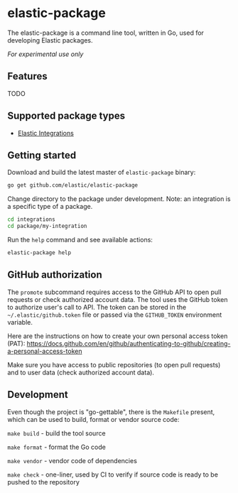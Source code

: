 # elastic-package

The elastic-package is a command line tool, written in Go, used for developing Elastic packages.

*For experimental use only*

## Features

TODO

## Supported package types

* [Elastic Integrations](https://github.com/elastic/integrations)

## Getting started

Download and build the latest master of `elastic-package` binary:

```bash
go get github.com/elastic/elastic-package
```

Change directory to the package under development. Note: an integration is a specific type of a package.

```bash
cd integrations
cd package/my-integration
```

Run the `help` command and see available actions:

```bash
elastic-package help
```

## GitHub authorization

The `promote` subcommand requires access to the GitHub API to open pull requests or check authorized account data.
The tool uses the GitHub token to authorize user's call to API. The token can be stored in the `~/.elastic/github.token`
file or passed via the `GITHUB_TOKEN` environment variable.

Here are the instructions on how to create your own personal access token (PAT):
https://docs.github.com/en/github/authenticating-to-github/creating-a-personal-access-token

Make sure you have access to public repositories (to open pull requests) and to user data (check authorized account data).

## Development

Even though the project is "go-gettable", there is the `Makefile` present, which can be used to build, format or vendor
source code:

`make build` - build the tool source

`make format` - format the Go code

`make vendor` - vendor code of dependencies

`make check` - one-liner, used by CI to verify if source code is ready to be pushed to the repository
